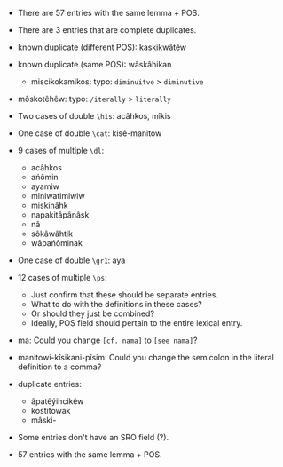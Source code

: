 * There are 57 entries with the same lemma + POS.
* There are 3 entries that are complete duplicates.
* known duplicate (different POS): kaskikwâtêw
* known duplicate (same POS): wâskâhikan

  * miscikokamikos: typo: `diminuitve` > `diminutive`
* môskotêhêw: typo: `/iterally` > `literally`
* Two cases of double `\his`: acâhkos, mîkis
* One case of double `\cat`: kisê-manitow
* 9 cases of multiple `\dl`:
  - acâhkos
  - ańômin
  - ayamiw
  - miniwatimiwiw
  - miskinâhk
  - napakitâpânâsk
  - nâ
  - sôkâwâhtik
  - wâpańôminak
* One case of double `\gr1`: aya
* 12 cases of multiple `\ps`:
  - Just confirm that these should be separate entries.
  - What to do with the definitions in these cases?
  - Or should they just be combined?
  - Ideally, POS field should pertain to the entire lexical entry.
* ma: Could you change `[cf. nama]` to `[see nama]`?
* manitowi-kîsikani-pîsim: Could you change the semicolon in the literal definition to a comma?
* duplicate entries:
  - âpatêýihcikêw
  - kostitowak
  - mâski-
* Some entries don't have an SRO field (?).
* 57 entries with the same lemma + POS.
